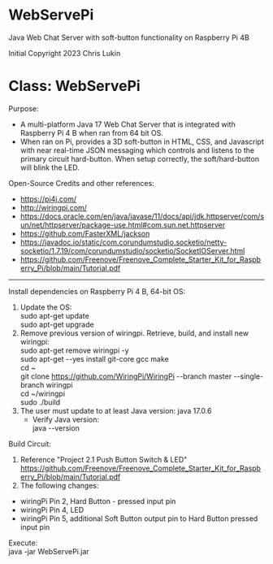 # WebServePi
 Java Web Chat Server with soft-button functionality on Raspberry Pi 4B

Initial Copyright 2023 Chris Lukin

# Class: WebServePi

Purpose:
* A multi-platform Java 17 Web Chat Server that is integrated with Raspberry Pi 4 B when ran from 64 bit OS.
* When ran on Pi, provides a 3D soft-button in HTML, CSS, and Javascript with near real-time JSON messaging which controls
and listens to the primary circuit hard-button. When setup correctly, the soft/hard-button will blink the LED.

Open-Source Credits and other references:
* https://pi4j.com/
* http://wiringpi.com/
* https://docs.oracle.com/en/java/javase/11/docs/api/jdk.httpserver/com/sun/net/httpserver/package-use.html#com.sun.net.httpserver
* https://github.com/FasterXML/jackson
* https://javadoc.io/static/com.corundumstudio.socketio/netty-socketio/1.7.19/com/corundumstudio/socketio/SocketIOServer.html  
* https://github.com/Freenove/Freenove_Complete_Starter_Kit_for_Raspberry_Pi/blob/main/Tutorial.pdf

***
Install dependencies on Raspberry Pi 4 B, 64-bit OS:
1) Update the OS:  
sudo apt-get update   
sudo apt-get upgrade
2) Remove previous version of wiringpi. Retrieve, build, and install new wiringpi:  
sudo apt-get remove wiringpi -y  
sudo apt-get --yes install git-core gcc make   
cd ~  
git clone https://github.com/WiringPi/WiringPi --branch master --single-branch wiringpi  
cd ~/wiringpi  
sudo ./build  
3) The user must update to at least Java version: java 17.0.6  
   * Verify Java version:  
java --version

Build Circuit:
1) Reference "Project 2.1 Push Button Switch & LED"  
https://github.com/Freenove/Freenove_Complete_Starter_Kit_for_Raspberry_Pi/blob/main/Tutorial.pdf
2) The following changes:  
* wiringPi Pin 2, Hard Button - pressed input pin 
* wiringPi Pin 4, LED
* wiringPi Pin 5, additional Soft Button output pin to Hard Button pressed input pin

Execute:  
java -jar WebServePi.jar
